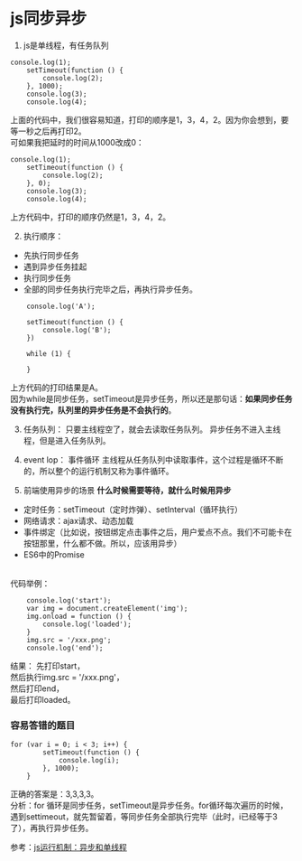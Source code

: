 # js同步异步
1. js是单线程，有任务队列
```
console.log(1);
    setTimeout(function () {
        console.log(2);
    }, 1000);
    console.log(3);
    console.log(4);
```
上面的代码中，我们很容易知道，打印的顺序是1，3，4，2。因为你会想到，要等一秒之后再打印2。<br/>
可如果我把延时的时间从1000改成0：
```
console.log(1);
    setTimeout(function () {
        console.log(2);
    }, 0);
    console.log(3);
    console.log(4);
```
上方代码中，打印的顺序仍然是1，3，4，2。

2. 执行顺序：
* 先执行同步任务
* 遇到异步任务挂起
* 执行同步任务
* 全部的同步任务执行完毕之后，再执行异步任务。
```
    console.log('A');

    setTimeout(function () {
        console.log('B');
    })

    while (1) {

    }
```
上方代码的打印结果是A。<br/>
因为while是同步任务，setTimeout是异步任务，所以还是那句话：**如果同步任务没有执行完，队列里的异步任务是不会执行的**。

3. 任务队列：
  只要主线程空了，就会去读取任务队列。
  异步任务不进入主线程，但是进入任务队列。
  
4. event lop： 事件循环
  主线程从任务队列中读取事件，这个过程是循环不断的，所以整个的运行机制又称为事件循环。

5. 前端使用异步的场景
**什么时候需要等待，就什么时候用异步**
* 定时任务：setTimeout（定时炸弹）、setInterval（循环执行）
* 网络请求：ajax请求、动态<img>加载
* 事件绑定（比如说，按钮绑定点击事件之后，用户爱点不点。我们不可能卡在按钮那里，什么都不做。所以，应该用异步）
* ES6中的Promise<br/>
<br/>
代码举例：

```
    console.log('start');
    var img = document.createElement('img');
    img.onload = function () {
        console.log('loaded');
    }
    img.src = '/xxx.png';
    console.log('end');
```
结果：
先打印start，<br/>
然后执行img.src = '/xxx.png'，<br/>
然后打印end，<br/>
最后打印loaded。<br/>

### 容易答错的题目
```
for (var i = 0; i < 3; i++) {
        setTimeout(function () {
            console.log(i);
        }, 1000);
    }
```
正确的答案是：3,3,3,3。<br/>
分析：for 循环是同步任务，setTimeout是异步任务。for循环每次遍历的时候，遇到settimeout，就先暂留着，等同步任务全部执行完毕（此时，i已经等于3了），再执行异步任务。

参考：[js运行机制：异步和单线程](https://github.com/qianguyihao/Web/blob/master/14-%E5%89%8D%E7%AB%AF%E9%9D%A2%E8%AF%95/09-02.js%E8%BF%90%E8%A1%8C%E6%9C%BA%E5%88%B6%EF%BC%9A%E5%BC%82%E6%AD%A5%E5%92%8C%E5%8D%95%E7%BA%BF%E7%A8%8B.md#%E5%89%8D%E7%AB%AF%E4%BD%BF%E7%94%A8%E5%BC%82%E6%AD%A5%E7%9A%84%E5%9C%BA%E6%99%AF)
